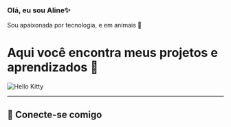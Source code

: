 ### Olá, eu sou Aline✨
Sou apaixonada por tecnologia, e em animais 🐾
# Aqui você encontra meus projetos e aprendizados 🚀

![Hello Kitty](https://i.imgur.com/7JmyAil.gif)

----

## 🌸 Conecte-se comigo
